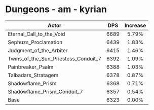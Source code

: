 # Dungeons - am - kyrian
| Actor | DPS | Increase |
|---|:---:|:---:|
|Eternal_Call_to_the_Void|6689|5.79%|
|Sephuzs_Proclamation|6439|1.83%|
|Judgment_of_the_Arbiter|6415|1.46%|
|Twins_of_the_Sun_Priestess_Conduit_7|6392|1.09%|
|Painbreaker_Psalm|6388|1.03%|
|Talbadars_Stratagem|6378|0.87%|
|Shadowflame_Prism|6368|0.71%|
|Shadowflame_Prism_Conduit_7|6357|0.54%|
|Base|6323|0.00%|
